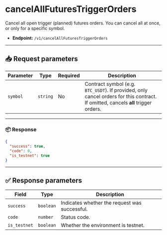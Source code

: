 # cancelAllFuturesTriggerOrders

Cancel all open trigger (planned) futures orders. You can cancel all at once, or only for a specific symbol.

- **Endpoint:** `/v1/cancelAllFuturesTriggerOrders`

---

## 📥 Request parameters

| **Parameter** | **Type** | **Required** | **Description**                                                                 |
|---------------|----------|--------------|---------------------------------------------------------------------------------|
| `symbol`      | `string` | No           | Contract symbol (e.g. `BTC_USDT`). If provided, only cancel orders for this contract. If omitted, cancels **all** trigger orders. |

---

### 📦 Response

```json
{
  "success": true,
  "code": 0,
  "is_testnet": true
}
```

---

## ✅ Response parameters

| **Field**     | **Type**    | **Description**                     |
|---------------|-------------|-------------------------------------|
| `success`     | `boolean`   | Indicates whether the request was successful. |
| `code`        | `number`    | Status code.                        |
| `is_testnet`  | `boolean`   | Whether the environment is testnet. |

